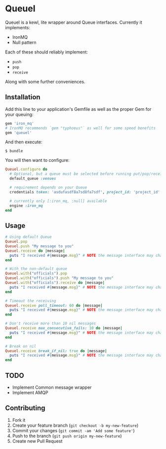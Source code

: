 # Queuel

Queuel is a kewl, lite wrapper around Queue interfaces. Currently it implements:

* IronMQ
* Null pattern

Each of these should reliably implement:

* `push`
* `pop`
* `receive`

Along with some further conveniences.

## Installation

Add this line to your application's Gemfile as well as the proper Gem for
your queuing:

```ruby
gem 'iron_mq'
# IronMQ recommends `gem "typhoeus"` as well for some speed benefits
gem 'queuel'
```

And then execute:

    $ bundle

You will then want to configure:

```ruby
Queuel.configure do
  # Optional, but a queue must be selected before running put/pop/receive
  default_queue :venues

  # requirement depends on your Queue
  credentials token: 'asdufasdf8a7sd8fa7sdf', project_id: 'project_id'

  # currently only [:iron_mq, :null] available
  engine :iron_mq
end
```

## Usage

```ruby
# Using default Queue
Queuel.pop
Queuel.push "My message to you"
Queuel.receive do |message|
  puts "I received #{message.msg}" # NOTE the message interface may change, this is currently not wrapped by the gem
end

# With the non-default queue
Queuel.with("officials").pop
Queuel.with("officials").push "My message to you"
Queuel.with("officials").receive do |message|
  puts "I received #{message.msg}" # NOTE the message interface may change, this is currently not wrapped by the gem
end

# Timeout the receiving
Queuel.receive poll_timeout: 60 do |message|
  puts "I received #{message.msg}" # NOTE the message interface may change, this is currently not wrapped by the gem
end

# Don't receive more than 10 nil messages
Queuel.receive max_consecutive_fails: 10 do |message|
  puts "I received #{message.msg}" # NOTE the message interface may change, this is currently not wrapped by the gem
end

# Break on nil
Queuel.receive break_if_nil: true do |message|
  puts "I received #{message.msg}" # NOTE the message interface may change, this is currently not wrapped by the gem
end
```

## TODO

* Implement Common message wrapper
* Implement AMQP

## Contributing

1. Fork it
2. Create your feature branch (`git checkout -b my-new-feature`)
3. Commit your changes (`git commit -am 'Add some feature'`)
4. Push to the branch (`git push origin my-new-feature`)
5. Create new Pull Request

